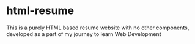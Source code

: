# html-resume
This is a purely HTML based resume website with no other components, developed as a part of my journey to learn Web Development 
